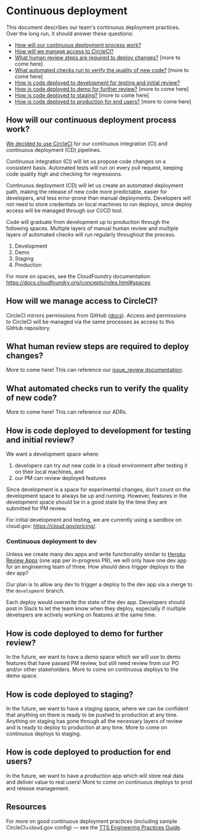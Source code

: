# Continuous deployment

This document describes our team's continuous deployment practices. Over the long run, it should answer these questions:

* [How will our continuous deployment process work?](#how-will-our-continuous-deployment-process-work)
* [How will we manage access to CircleCI?](#how-will-we-manage-access-to-circleci)
* [What human review steps are required to deploy changes?](#what-human-review-steps-are-required-to-deploy-changes) [more to come here]
* [What automated checks run to verify the quality of new code?](#what-automated-checks-run-to-verify-the-quality-of-new-code) [more to come here]
* [How is code deployed to development for testing and initial review?](#how-is-code-deployed-to-development-for-testing-and-initial-review)
* [How is code deployed to demo for further review?](#how-is-code-deployed-to-demo-for-further-review) [more to come here]
* [How is code deployed to staging?](#how-is-code-deployed-to-staging) [more to come here]
* [How is code deployed to production for end users?](#how-is-code-deployed-to-production-for-end-users) [more to come here]

## How will our continuous deployment process work?

[We decided to use CircleCI](../adr/008-use-circle-for-ci-cd.md) for our continuous integration (CI) and continuous deployment (CD) pipelines.

Continuous integration (CI) will let us propose code changes on a consistent basis. Automated tests will run on every pull request, keeping code quality high and checking for regressions.

Continuous deployment (CD) will let us create an automated deployment path, making the release of new code more predictable, easier for developers, and less error-prone than manual deployments. Developers will not need to store credentials on local machines to run deploys, since deploy access will be managed through our CI/CD tool.

Code will graduate from development up to production through the following spaces. Multiple layers of manual human review and multiple layers of automated checks will run regularly throughout the process.

1. Development
2. Demo
3. Staging
4. Production

For more on spaces, see the CloudFoundry documentation: https://docs.cloudfoundry.org/concepts/roles.html#spaces

## How will we manage access to CircleCI?

CircleCI mirrors permissions from GitHub ([docs](https://support.circleci.com/hc/en-us/articles/360034990033-Am-I-an-Org-Admin-)). Access and permissions to CircleCI will be managed via the same processes as access to this GitHub repository. 

## What human review steps are required to deploy changes?

More to come here! This can reference our [issue_review documentation](./issue_review.md).

## What automated checks run to verify the quality of new code?

More to come here! This can reference our ADRs.

## How is code deployed to development for testing and initial review?

We want a development space where:

1. developers can try out new code in a cloud environment after testing it on their local machines, and 
2. our PM can review deployed features
 
Since development is a space for experimental changes, don't count on the development space to always be up and running. However, features in the development space should be in a good state by the time they are submitted for PM review.

For initial development and testing, we are currently using a sandbox on cloud.gov: https://cloud.gov/pricing/.

### Continuous deployment to dev

Unless we create many dev apps and write functionality similar to [Heroku Review Apps](https://devcenter.heroku.com/articles/github-integration-review-apps) (one app per in-progress PR), we will only have one dev app for an engineering team of three. How should devs trigger deploys to the dev app?

Our plan is to allow any dev to trigger a deploy to the dev app via a merge to the `development` branch.

Each deploy would overwrite the state of the dev app. Developers should post in Slack to let the team know when they deploy, especially if multiple developers are actively working on features at the same time.

## How is code deployed to demo for further review?

In the future, we want to have a demo space which we will use to demo features that have passed PM review, but still need review from our PO and/or other stakeholders. More to come on continuous deploys to the demo space.

## How is code deployed to staging?

In the future, we want to have a staging space, where we can be confident that anything on there is ready to be pushed to production at any time. Anything on staging has gone through all the necessary layers of review and is ready to deploy to production at any time. More to come on continuous deploys to staging.

## How is code deployed to production for end users?

In the future, we want to have a production app which will store real data and deliver value to real users! More to come on continuous deploys to prod and release management.

## Resources

For more on good continuous deployment practices (including sample CircleCI+cloud.gov config) — see the [TTS Engineering Practices Guide](https://engineering.18f.gov/continuous-deployment/).
